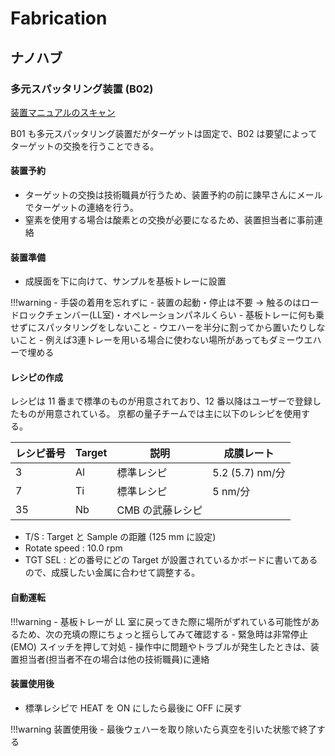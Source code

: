 # Fabrication

## ナノハブ

### 多元スパッタリング装置 (B02)

[装置マニュアルのスキャン](https://drive.google.com/file/d/1CDGH-UQ3srnKDo0zAdyyckcSyTnAlaUv/view?usp=drive_link)

B01 も多元スパッタリング装置だがターゲットは固定で、B02 は要望によってターゲットの交換を行うことできる。

#### 装置予約

- ターゲットの交換は技術職員が行うため、装置予約の前に諫早さんにメールでターゲットの連絡を行う。
- 窒素を使用する場合は酸素との交換が必要になるため、装置担当者に事前連絡

#### 装置準備

- 成膜面を下に向けて、サンプルを基板トレーに設置

!!!warning
    - 手袋の着用を忘れずに
    - 装置の起動・停止は不要 -> 触るのはロードロックチェンバー(LL室)・オペレーションパネルくらい
    - 基板トレーに何も乗せずにスパッタリングをしないこと
        - ウエハーを半分に割ってから置いたりしないこと
        - 例えば3連トレーを用いる場合に使わない場所があってもダミーウエハーで埋める

#### レシピの作成

レシピは 11 番まで標準のものが用意されており、12 番以降はユーザーで登録したものが用意されている。
京都の量子チームでは主に以下のレシピを使用する。

| レシピ番号 | Target |       説明       | 成膜レート |
| ---------- | ------ | ---------------- | ------- |
| 3          | Al     | 標準レシピ       | 5.2 (5.7) nm/分|
| 7          | Ti     | 標準レシピ       | 5 nm/分 |
| 35         | Nb     | CMB の武藤レシピ | |


- T/S : Target と Sample の距離 (125 mm に設定)
- Rotate speed : 10.0 rpm
- TGT SEL : どの番号にどの Target が設置されているかボードに書いてあるので、成膜したい金属に合わせて調整する。

#### 自動運転

!!!warning
    - 基板トレーが LL 室に戻ってきた際に場所がずれている可能性があるため、次の充填の際にちょっと揺らしてみて確認する
    - 緊急時は非常停止 (EMO) スイッチを押して対処
    - 操作中に問題やトラブルが発生したときは、装置担当者(担当者不在の場合は他の技術職員)に連絡

#### 装置使用後

- 標準レシピで HEAT を ON にしたら最後に OFF に戻す

!!!warning 装置使用後
    - 最後ウェハーを取り除いたら真空を引いた状態で終了する

